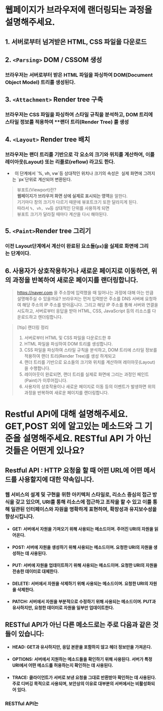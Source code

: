 # 웹페이지가 브라우저에 랜더링되는 과정을 설명해주세요.

## 1. 서버로부터 넘겨받은 HTML, CSS 파일을 다운로드

## 2. `<Parsing>` DOM / CSSOM 생성

### 브라우저는 서버로부터 받은 HTML 파일을 파싱하여 DOM(Document Object Model) 트리를 생성된다.

## 3. `<Attachment>` Render tree 구축

### 브라우저는 CSS 파일을 파싱하여 스타일 규칙을 분석하고, **DOM 트리**에 스타일 정보를 적용하여 **랜더 트리(Render Tree) 를 생성

## 4. `<Layout>` Render tree 배치

### 브라우저는 **랜더 트리**를 기반으로 각 요소의 크기와 위치를 계산하여, 이를 **레이아웃(Layout)** 또는 **리플로(reflow)** 라고도 한다.

-   이 단계에서 \`%, vh, vw\`등 상대적인 위치나 크기의 속성은  실제 화면에 그려지는 \`px\`단위로 계산되어 변환된다.

>  뷰포트(Viewport)란?  
> **웹페이지가 브라우저 화면 상에 실제로 표시되는 영역**을 말한다.  
> 기기마다 창의 크기가 다르기 때문에 뷰포트크기 또한 달라지게 된다.  
> 따라서 `%, vh, vw`등 상대적인 단위를 사용하게 되면  
> 뷰포트 크기가 달라질 때마다 계산을 다시 해야된다.

## 5. `<Paint>`Render tree 그리기

### 이전 Layout단계에서 계산이 완료된 요소들(`px`)을 **실제로 화면에 그리는** 단계이다.  

## 6. 사용자가 상호작용하거나 새로운 페이지로 이동하면, 위의 과정을 반복하여 새로운 페이지를 랜더링합니다.

>  https://naver.com 을 주소창에 입력했을 때 일어나는 과정에 대해 아는 만큼 설명해주실 수 있을까요?
>  브라우저는 먼저 입력받은 주소를 DNS 서버에 요청하여 해당 주소의 IP 주소를 받아옵니다. 그리고 해당 IP 주소를 통해 서버와 연결을 시도하고, 서버로부터 응답을 받아 HTML, CSS, JavaScript 등의 리소스를 다운로드하고 렌더링합니다.


> [!tip] 랜더링 정리
> 1. 서버로부터 HTML 및 CSS 파일을 다운로드한 후 
> 2. HTML 파일을 파싱하여 DOM 트리를 생성합니다. 
> 3. CSS 파일을 파싱하여 스타일 규칙을 분석하고, DOM 트리에 스타일 정보를 적용하여 랜더 트리(Render Tree)를 생성 하게되고 
> 4. 랜더 트리를 기반으로 요소들의 크기와 위치를 계산하여 레이아웃(Layout)을 수행합니다. 
> 5. 레이아웃이 완료되면, 랜더 트리를 실제로 화면에 그리는 과정인 페인트(Paint)가 이루어집니다. 
> 6. 사용자의 상호작용이나 새로운 페이지로 이동 등의 이벤트가 발생하면 위의 과정을 반복하여 새로운 페이지를 랜더링합니다.

# Restful API에 대해 설명해주세요. GET,POST 외에 알고있는 메소드와 그 기준을 설명해주세요. RESTful API 가 아닌 것들은 어떤게 있나요?

## Restful API : HTTP 요청을 할 때 어떤 URL에 어떤 메서드를 사용할지에 대한 약속입니다.

### 웹 서비스의 설계 및 구현을 위한 아키텍처 스타일로, 리소스 중심의 접근 방식을 갖고 있으며, URI를 통해 리소스에 접근하고 조작을 할 수 있고  이를 통해 일관된 인터페이스와  자원을 명확하게 표현하며,  확장성과 유지보수성을 향상시킵니다.

- #### GET: 서버에서 자원을 가져오기 위해 사용되는 메소드이며. 주어진 URI의 자원을 읽어온다.
 
- #### POST: 서버에 자원을 생성하기 위해 사용되는 메소드이며. 요청한 URI의 자원을 생성하는 데 사용된다.
 
- #### PUT: 서버에 자원을 업데이트하기 위해 사용되는 메소드이며. 요청한 URI의 자원을 전송한 데이터로 대체한다.
 
- #### DELETE: 서버에서 자원을 삭제하기 위해 사용되는 메소드이며. 요청한 URI의 자원을 삭제한다.
  
- #### PATCH: 서버에서 자원을 부분적으로 수정하기 위해 사용되는 메소드이며. PUT과 유사하지만, 요청한 데이터로 자원을 일부만 업데이트한다.


## RESTful API가 아닌 다른 메소드로는 주로 다음과 같은 것들이 있습니다:

- #### HEAD: GET과 유사하지만, 응답 본문을 포함하지 않고 헤더 정보만을 가져온다.
    
- #### OPTIONS: 서버에서 지원하는 메소드들을 확인하기 위해 사용된다. 서버가 특정 URI에서 어떤 메소드를 허용하는지 확인하는 데 사용된다.
 
- #### TRACE: 클라이언트가 서버로 보낸 요청을 그대로 반환받아 확인하는 데 사용된다. 주로 디버깅 목적으로 사용되며, 보안상의 이유로 대부분의 서버에서는 비활성화되어 있다.

### RESTful API는 




